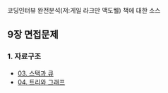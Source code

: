 코딩인터뷰 완전분석(저:게일 라크만 맥도웰) 책에 대한 소스

## 9장 면접문제
### 1. 자료구조
- <a href="https://github.com/JungwooSim/book_cracking_the_coding_interview/tree/master/src/chapter_9/StackAndQueue">03. 스택과 큐</a>
- <a href="https://github.com/JungwooSim/book_cracking_the_coding_interview/tree/master/src/chapter_9/TreeAndGraph">04. 트리와 그래프</a>
